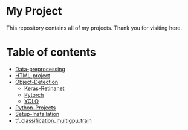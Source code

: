 My Project
============
This repository contains all of my projects. Thank you for visiting here.



Table of contents
=================

<!--ts-->
   * [Data-preprocessing](https://github.com/Laudarisd/Project_Root/tree/master/Data-preprocessing)
   * [HTML-project](https://github.com/Laudarisd/Project_Root/tree/master/HTML-project)
   * [Object-Detection](https://github.com/Laudarisd/Project_Root/tree/master/Object-Detection)
      * [Keras-Retinanet](https://github.com/Laudarisd/Project_Root/tree/master/Object-Detection/Keras-Retinanet)
      * [Pytorch](https://github.com/Laudarisd/Project_Root/tree/master/Object-Detection/Pytorch)
      * [YOLO](https://github.com/Laudarisd/Project_Root/tree/master/Object-Detection/YOLO)
   * [Python-Projects](https://github.com/Laudarisd/Project_Root/tree/master/Python-Projects)
   * [Setup-Installation](https://github.com/Laudarisd/Project_Root/tree/master/Setup-Installation)
   * [tf_classification_multigpu_train](https://github.com/Laudarisd/Project_Root/tree/master/tf_classification_multigpu_train)
   
<!--te-->

